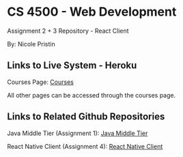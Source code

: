 # CS 4500 - Web Development
Assignment 2 + 3 Repository - React Client

By: Nicole Pristin

## Links to Live System - Heroku
Courses Page: [Courses](https://cs4550-s1-2018-react-npristin.herokuapp.com/courses)

All other pages can be accessed through the courses page.

## Links to Related Github Repositories
Java Middle Tier (Assignment 1): [Java Middle Tier](https://github.com/npristin/cs4550-java-server-npristin)

React Native Client (Assignment 4): [React Native Client](https://github.com/npristin/cs4500-react-native-npristin)
